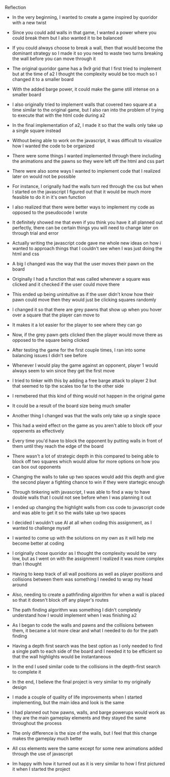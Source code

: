 Reflection

- In the very beginning, I wanted to create a game inspired by quoridor with a new twist
- Since you could add walls in that game, I wanted a power where you could break them but I also wanted it to be balanced
- If you could always choose to break a wall, then that would become the dominant strategy so I made it so you need to waste two turns breaking the wall before you can move through it
- The original quoridor game has a 9x9 grid that I first tried to implement but at the time of a2 I thought the complexity would be too much so I changed it to a smaller board
- With the added barge power, it could make the game still intense on a smaller board
- I also originally tried to implement walls that covered two square at a time similar to the original game, but I also ran into the problem of trying to execute that with the html code during a2
- In the final implementation of a2, I made it so that the walls only take up a single square instead
  
- Without being able to work on the javascript, it was difficult to visualize how I wanted the code to be organized
- There were some things I wanted implemented through there including the animations and the pawns so they were left off the html and css part
- There were also some ways I wanted to implement code that I realized later on would not be possible
- For instance, I orignally had the walls turn red through the css but when I started on the javascript I figured out that it would be much more feasible to do it in it's own function
- I also realized that there were better ways to implement my code as opposed to the pseudocode I wrote
- It definitely showed me that even if you think you have it all planned out perfectly, there can be certain things you will need to change later on through trial and error
- Actually writing the javascript code gave me whole new ideas on how i wanted to approach things that I couldn't see when I was just doing the html and css
- A big I changed was the way that the user moves their pawn on the board
- Originally I had a function that was called whenever a square was clicked and it checked if the user could move there
- This ended up being unintuitive as if the user didn't know how their pawn could move then they would just be clicking squares randomly
- I changed it so that there are grey pawns that show up when you hover over a square that the player can move to
- It makes it a lot easier for the player to see where they can go
- Now, if the grey pawn gets clicked then the player would move there as opposed to the square being clicked
  
- After testing the game for the first couple times, I ran into some balancing issues I didn't see before
- Whenever I would play the game against an opponent, player 1 would always seem to win since they get the first move
- I tried to tinker with this by adding a free barge attack to player 2 but that seemed to tip the scales too far to the other side
- I remebered that this kind of thing would not happen in the original game
- It could be a result of the board size being much smaller
- Another thing I changed was that the walls only take up a single space
- This had a weird effect on the game as you aren't able to block off your oppenents as effectively
- Every time you'd have to block the opponent by putting walls in front of them until they reach the edge of the board
- There wasn't a lot of strategic depth in this compared to being able to block off two squares which would allow for more options on how you can box out opponents
- Changing the walls to take up two spaces would add this depth and give the second player a fighting chance to win if they were startegic enough
- Through tinkering with javascript, I was able to find a way to have double walls that I could not see before when I was planning it out
- I ended up changing the highlight walls from css code to javascript code and was able to get it so the walls take up two spaces

- I decided I wouldn't use AI at all when coding this assignment, as I wanted to challenge myself
- I wanted to come up with the solutions on my own as it will help me become better at coding
- I originally chose quoridor as I thought the complexity would be very low, but as I went on with the assignment I realized it was more complex than I thought
- Having to keep track of all wall positions as well as player positions and collisions between them was something I needed to wrap my head around
- Also, needing to create a pathfinding algorithm for when a wall is placed so that it doesn't block off any player's routes
- The path finding algorithm was something I didn't completely understand how I would implement when I was finishing a2
- As I began to code the walls and pawns and the collisions between them, it became a lot more clear and what I needed to do for the path finding
- Having a depth first search was the best option as I only needed to find a single path to each side of the board and I needed it to be efficient so that the wall highlights would be instantaneous
- In the end I used similar code to the collisions in the depth-first search to complete it

- In the end, I believe the final project is very similar to my originally design
- I made a couple of quality of life improvements when I started implementing, but the main idea and look is the same
- I had planned out how pawns, walls, and barge powerups would work as they are the main gameplay elements and they stayed the same throughout the process
- The only difference is the size of the walls, but I feel that this change makes the gameplay much better
- All css elements were the same except for some new animations added through the use of javascript
- Im happy with how it turned out as it is very similar to how I first pictured it when I started the project
